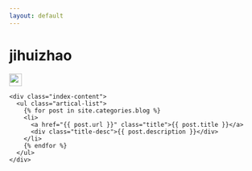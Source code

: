 ```yaml
---
layout: default
---
```


<body>
  <div class="index-wrapper">
    <div class="aside">
      <div class="info-card">
        <h1>jihuizhao</h1>
        <a href="http://weibo.com/tony537/" target="_blank"><img src="http://www.weibo.com/favicon.ico" alt="" width="25"/></a>
      </div>
      <div id="particles-js"></div>
    </div>

    <div class="index-content">
      <ul class="artical-list">
        {% for post in site.categories.blog %}
        <li>
          <a href="{{ post.url }}" class="title">{{ post.title }}</a>
          <div class="title-desc">{{ post.description }}</div>
        </li>
        {% endfor %}
      </ul>
    </div>
  </div>
</body>
